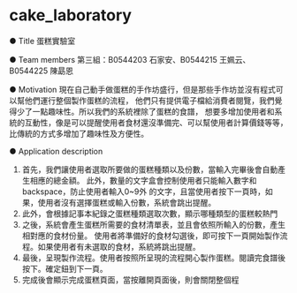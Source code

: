 # cake_laboratory
●	Title
蛋糕實驗室
 
●	Team members
第三組：B0544203 石家安、B0544215 王姵云、B0544225 陳勗恩
 
●	Motivation
現在自己動手做蛋糕的手作坊盛行，但是那些手作坊並沒有程式可以幫他們運行整個製作蛋糕的流程，
他們只有提供電子檔給消費者閱覽，我們覺得少了一點趣味性。所以我們的系統裡除了蛋糕的食譜，
想要多增加使用者和系統的互動性，像是可以提醒使用者食材還沒準備完、可以幫使用者計算價錢等等，
比傳統的方式多增加了趣味性及方便性。

●	Application description
1. 首先，我們讓使用者選取所要做的蛋糕種類以及份數，當輸入完畢後會自動產生相應的總金額。
此外，數量的文字盒會控制使用者只能輸入數字和backspace，防止使用者輸入0~9外
的文字，且當使用者按下一頁時，如果，使用者沒有選擇蛋糕或輸入份數，系統會跳出提醒。
2. 此外，會根據記事本紀錄之蛋糕種類選取次數，顯示哪種類型的蛋糕較熱門 
3. 之後，系統會產生蛋糕所需要的食材清單表，並且會依照所輸入的份數，產生相對應的食材份量。
使用者將準備好的食材勾選後，即可按下一頁開始製作流程。如果使用者有未選取的食材，系統將跳出提醒。
4. 最後，呈現製作流程。使用者按照所呈現的流程開心製作蛋糕。閱讀完食譜後按下。確定鈕到下一頁。
5. 完成後會顯示完成蛋糕頁面，當按離開頁面後，則會關閉整個程
 

